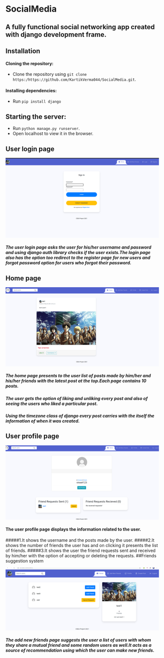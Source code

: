 # SocialMedia
## A fully functional social networking app created with django development frame.

## Installation

#### Cloning the repository:

- Clone the repository using `git clone https:/https://github.com/KartikVerma044/SocialMedia.git`.

#### Installing dependencies:

- Run `pip install django`

## Starting the server:

- Run `python manage.py runserver`.
- Open localhost to view it in the browser.

## User login page

![LOGIN PAGE](/media/login.png)

##### The user login page asks the user for his/her username and password and using django auth library checks if the user exists.The login page also has the option too redirect to the register page for new users and forgot password option for users who forgot their password.

## Home page 

![HOME_PAGE](/media/home_page.png)
##### The home page presents to the user list of posts made by him/her and his/her friends with the latest post at the top.Each page contains 10 posts.
##### The user gets the option of liking and unliking every post and also of seeing the users who liked a particular post.
##### Using the timezone class of django every post carries with the itself the information of when it was created.

## User profile page

![USER PROFILE](/media/profile_page.png)
#### The user profile page displays the information related to the user.

#####1.It shows the username and the posts made by the user.
#####2.It shows the number of friends the user has and on clicking it presents the list of friends.
#####3.It shows the user the friend requests sent and received by him/her with the option of accepting or deleting the requests.
##Friends suggestion system

![Add new friends page](/media/addnewfreinds.png)

##### The add new friends page suggests the user a list of users with whom they share a mutual friend and some random users as well.It acts as a source of recommendation using which the user can make new friends.


                                
